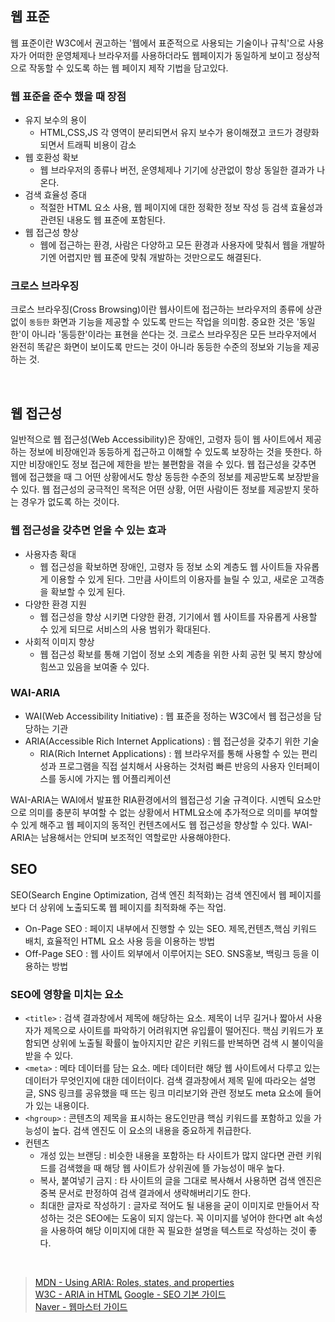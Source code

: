 ## 웹 표준
웹 표준이란 W3C에서 권고하는 '웹에서 표준적으로 사용되는 기술이나 규칙'으로 사용자가 어떠한 운영체제나 브라우저를 사용하더라도 웹페이지가 동일하게 보이고 정상적으로 작동할 수 있도록 하는 웹 페이지 제작 기법을 담고있다.
### 웹 표준을 준수 했을 때 장점
- 유지 보수의 용이
  - HTML,CSS,JS 각 영역이 분리되면서 유지 보수가 용이해졌고 코드가 경량화되면서 트래픽 비용이 감소
- 웹 호환성 확보
  - 웹 브라우저의 종류나 버전, 운영체제나 기기에 상관없이 항상 동일한 결과가 나온다.
- 검색 효율성 증대
  - 적절한 HTML 요소 사용, 웹 페이지에 대한 정확한 정보 작성 등 검색 효율성과 관련된 내용도 웹 표준에 포함된다.
- 웹 접근성 향상
  - 웹에 접근하는 환경, 사람은 다양하고 모든 환경과 사용자에 맞춰서 웹을 개발하기엔 어렵지만 웹 표준에 맞춰 개발하는 것만으로도 해결된다.

### 크로스 브라우징
크로스 브라우징(Cross Browsing)이란 웹사이트에 접근하는 브라우저의 종류에 상관없이 `동등한` 화면과 기능을 제공할 수 있도록 만드는 작업을 의미함. 중요한 것은 '동일한'이 아니라 '동등한'이라는 표현을 쓴다는 것. 크로스 브라우징은 모든 브라우저에서 완전히 똑같은 화면이 보이도록 만드는 것이 아니라 동등한 수준의 정보와 기능을 제공하는 것.

<br/>

## 웹 접근성
일반적으로 웹 접근성(Web Accessibility)은 장애인, 고령자 등이 웹 사이트에서 제공하는 정보에 비장애인과 동등하게 접근하고 이해할 수 있도록 보장하는 것을 뜻한다. 하지만 비장애인도 정보 접근에 제한을 받는 불편함을 겪을 수 있다. 웹 접근성을 갖추면 웹에 접근했을 때 그 어떤 상황에서도 항상 동등한 수준의 정보를 제공받도록 보장받을 수 있다. 웹 접근성의 궁극적인 목적은 어떤 상황, 어떤 사람이든 정보를 제공받지 못하는 경우가 없도록 하는 것이다.
### 웹 접근성을 갖추면 얻을 수 있는 효과
- 사용자층 확대
  - 웹 접근성을 확보하면 장애인, 고령자 등 정보 소외 계층도 웹 사이트들 자유롭게 이용할 수 있게 된다. 그만큼 사이트의 이용자를 늘릴 수 있고, 새로운 고객층을 확보할 수 있게 된다.
- 다양한 환경 지원
  - 웹 접근성을 향상 시키면 다양한 환경, 기기에서 웹 사이트를 자유롭게 사용할 수 있게 되므로 서비스의 사용 범위가 확대된다.
- 사회적 이미지 향상
  - 웹 접근성 확보를 통해 기업이 정보 소외 계층을 위한 사회 공헌 및 복지 향상에 힘쓰고 있음을 보여줄 수 있다.

### WAI-ARIA
- WAI(Web Accessibility Initiative) : 웹 표준을 정하는 W3C에서 웹 접근성을 담당하는 기관
- ARIA(Accessible Rich Internet Applications) : 웹 접근성을 갖추기 위한 기술
  - RIA(Rich Internet Applications) : 웹 브라우저를 통해 사용할 수 있는 편리성과 프로그램을 직접 설치해서 사용하는 것처럼 빠른 반응의 사용자 인터페이스를 동시에 가지는 웹 어플리케이션
 
WAI-ARIA는 WAI에서 발표한 RIA환경에서의 웹접근성 기술 규격이다. 시멘틱 요소만으로 의미를 충분히 부여할 수 없는 상황에서 HTML요소에 추가적으로 의미를 부여할 수 있게 해주고 웹 페이지의 동적인 컨텐츠에서도 웹 접근성을 향상할 수 있다. WAI-ARIA는 남용해서는 안되며 보조적인 역할로만 사용해야한다.

## SEO
SEO(Search Engine Optimization, 검색 엔진 최적화)는 검색 엔진에서 웹 페이지를 보다 더 상위에 노출되도록 웹 페이지를 최적화해 주는 작업.
- On-Page SEO : 페이지 내부에서 진행할 수 있는 SEO. 제목,컨텐츠,핵심 키워드 배치, 효율적인 HTML 요소 사용 등을 이용하는 방법
- Off-Page SEO : 웹 사이트 외부에서 이루어지는 SEO. SNS홍보, 백링크 등을 이용하는 방법
### SEO에 영향을 미치는 요소
- `<title>` : 검색 결과창에서 제목에 해당하는 요소. 제목이 너무 길거나 짧아서 사용자가 제목으로 사이트를 파악하기 어려워지면 유입률이 떨어진다. 핵심 키워드가 포함되면 상위에 노출될 확률이 높아지지만 같은 키워드를 반복하면 검색 시 불이익을 받을 수 있다.
- `<meta>` : 메타 데이터를 담는 요소. 메타 데이터란 해당 웹 사이트에서 다루고 있는 데이터가 무엇인지에 대한 데이터이다. 검색 결과창에서 제목 밑에 따라오는 설명글, SNS 링크를 공유했을 때 뜨는 링크 미리보기와 관련 정보도 meta 요소에 들어가 있는 내용이다.
- `<hgroup>` : 콘텐츠의 제목을 표시하는 용도인만큼 핵심 키워드를 포함하고 있을 가능성이 높다. 검색 엔진도 이 요소의 내용을 중요하게 취급한다.
- 컨텐츠
  - 개성 있는 브랜딩 : 비슷한 내용을 포함하는 타 사이트가 많지 않다면 관련 키워드를 검색했을 때 해당 웹 사이트가 상위권에 뜰 가능성이 매우 높다.
  - 복사, 붙여넣기 금지 : 타 사이트의 글을 그대로 복사해서 사용하면 검색 엔진은 중복 문서로 판정하여 검색 결과에서 생략해버리기도 한다.
  - 최대한 글자로 작성하기 : 글자로 적어도 될 내용을 굳이 이미지로 만들어서 작성하는 것은 SEO에는 도움이 되지 않는다. 꼭 이미지를 넣어야 한다면 alt 속성을 사용하여 해당 이미지에 대한 꼭 필요한 설명을 텍스트로 작성하는 것이 좋다.

<br/>

>[MDN - Using ARIA: Roles, states, and properties](https://developer.mozilla.org/en-US/docs/Web/Accessibility/ARIA/ARIA_Techniques)<br/>
[W3C - ARIA in HTML](https://www.w3.org/TR/html-aria/)
[Google - SEO 기본 가이드](https://developers.google.com/search/docs/fundamentals/seo-starter-guide?hl=ko)<br/>
[Naver - 웹마스터 가이드](https://searchadvisor.naver.com/guide)
